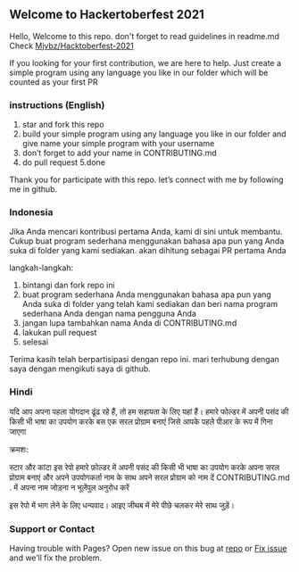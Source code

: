 ## Welcome to Hackertoberfest 2021

Hello, Welcome to this repo. don't forget to read guidelines in readme.md Check [Mjvbz/Hacktoberfest-2021](https://github.com/mjvbz/Hacktoberfest-2021)

If you looking for your first contribution, we are here to help. Just create a simple program using any language you like in our folder which will be counted as your first PR

### instructions (English)

1. star and fork this repo
2. build your simple program using any language you like in our folder and give name your simple program with your username
3. don’t forget to add your name in CONTRIBUTING.md
4. do pull request
5.done

Thank you for participate with this repo. let’s connect with me by following me in github.

### Indonesia

Jika Anda mencari kontribusi pertama Anda, kami di sini untuk membantu. Cukup buat program sederhana menggunakan bahasa apa pun yang Anda suka di folder yang kami sediakan. akan dihitung sebagai PR pertama Anda

langkah-langkah:

1. bintangi dan fork repo ini
2. buat program sederhana Anda menggunakan bahasa apa pun yang Anda suka di folder yang telah kami sediakan dan beri nama program sederhana Anda dengan nama pengguna Anda
3. jangan lupa tambahkan nama Anda di CONTRIBUTING.md
4. lakukan pull request
5. selesai

Terima kasih telah berpartisipasi dengan repo ini. mari terhubung dengan saya dengan mengikuti saya di github.

### Hindi 

यदि आप अपना पहला योगदान ढूंढ रहे हैं, तो हम सहायता के लिए यहां हैं। हमारे फोल्डर में अपनी पसंद की किसी भी भाषा का उपयोग करके बस एक सरल प्रोग्राम बनाएं जिसे आपके पहले पीआर के रूप में गिना जाएगा

क्रमशः:

स्टार और कांटा इस रेपो हमारे फ़ोल्डर में अपनी पसंद की किसी भी भाषा का उपयोग करके अपना सरल प्रोग्राम बनाएं और अपने उपयोगकर्ता नाम के साथ अपने सरल प्रोग्राम को नाम दें CONTRIBUTING.md . में अपना नाम जोड़ना न भूलेंपुल अनुरोध करें

इस रेपो में भाग लेने के लिए धन्यवाद। आइए जीथब में मेरे पीछे चलकर मेरे साथ जुड़ें।

### Support or Contact

Having trouble with Pages? Open new issue on this bug at [repo](https://github.com/mjvbz/Hacktoberfest-2021/) or [Fix issue](https://github.com/mjvbz/Hacktoberfest-2021) and we’ll fix the problem.
